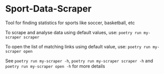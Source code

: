 # Sport-Data-Scraper
Tool for finding statistics for sports like soccer, basketball, etc

To scrape and analyse data using default values, use:
`poetry run my-scraper scraper`

To open the list of matching links using default value, use:
`poetry run my-scraper open`

See `poetry run my-scraper -h`, `poetry run my-scraper scraper -h` and `poetry run my-scraper open -h` for more details